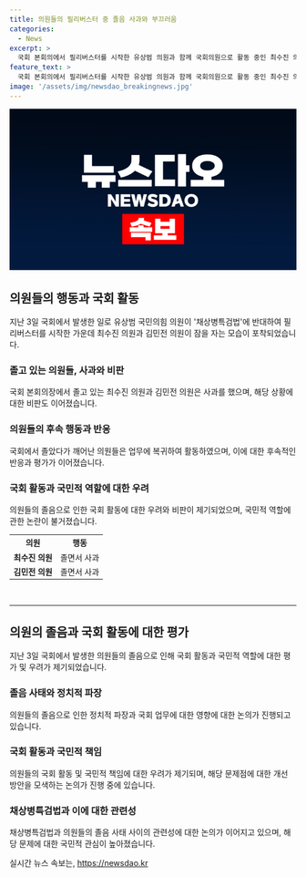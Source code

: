 ```yaml
---
title: 의원들의 필리버스터 중 졸음 사과와 부끄러움
categories:
  - News
excerpt: >
  국회 본회의에서 필리버스터를 시작한 유상범 의원과 함께 국회의원으로 활동 중인 최수진 의원과 김민전 의원이 졸고 있는 모습이 파장을 일으켰다. 두 의원은 사과를 했지만, 국민들은 이를 부정적으로 받아들였다. 상식 밖의 일이라는 비판과 함께, 국회에서의 졸음은 국민들에게 정부를 위한 진정성을 의심받을 수 있다는 우려가 나왔다. 또한, 당내에서도 이에 대한 비판이 여럿 제기되었다.
feature_text: >
  국회 본회의에서 필리버스터를 시작한 유상범 의원과 함께 국회의원으로 활동 중인 최수진 의원과 김민전 의원이 졸고 있는 모습이 파장을 일으켰다. 두 의원은 사과를 했지만, 국민들은 이를 부정적으로 받아들였다. 상식 밖의 일이라는 비판과 함께, 국회에서의 졸음은 국민들에게 정부를 위한 진정성을 의심받을 수 있다는 우려가 나왔다. 또한, 당내에서도 이에 대한 비판이 여럿 제기되었다.
image: '/assets/img/newsdao_breakingnews.jpg'
---
```


<p><img src="/assets/img/newsdao_breakingnews.jpg" alt="ontimetimes 속보" /></p>

<h2 data-ke-size="size26">의원들의 행동과 국회 활동</h2>

<p data-ke-size="size16">지난 3일 국회에서 발생한 일로 유상범 국민의힘 의원이 '채상병특검법'에 반대하여 필리버스터를 시작한 가운데 최수진 의원과 김민전 의원이 잠을 자는 모습이 포착되었습니다.</p>

<h3>졸고 있는 의원들, 사과와 비판</h3>

<p data-ke-size="size16">국회 본회의장에서 졸고 있는 최수진 의원과 김민전 의원은 사과를 했으며, 해당 상황에 대한 비판도 이어졌습니다.</p>

<h3>의원들의 후속 행동과 반응</h3>

<p data-ke-size="size16">국회에서 졸았다가 깨어난 의원들은 업무에 복귀하여 활동하였으며, 이에 대한 후속적인 반응과 평가가 이어졌습니다.</p>

<h3>국회 활동과 국민적 역할에 대한 우려</h3>

<p data-ke-size="size16">의원들의 졸음으로 인한 국회 활동에 대한 우려와 비판이 제기되었으며, 국민적 역할에 관한 논란이 불거졌습니다.</p>

<table>
    <tr>
        <th>의원</th>
        <th>행동</th>
    </tr>
    <tr>
        <td style="text-align: center; height: 17px;"><b>최수진 의원</b></td>
        <td style="text-align: center; height: 17px;">졸면서 사과</td>
    </tr>
    <tr>
        <td style="text-align: center; height: 17px;"><b>김민전 의원</b></td>
        <td style="text-align: center; height: 17px;">졸면서 사과</td>
    </tr>
</table>

<p data-ke-size="size16">&nbsp;</p>

<hr>

<h2 data-ke-size="size26">의원의 졸음과 국회 활동에 대한 평가</h2>

<p data-ke-size="size16">지난 3일 국회에서 발생한 의원들의 졸음으로 인해 국회 활동과 국민적 역할에 대한 평가 및 우려가 제기되었습니다.</p>

<h3>졸음 사태와 정치적 파장</h3>

<p data-ke-size="size16">의원들의 졸음으로 인한 정치적 파장과 국회 업무에 대한 영향에 대한 논의가 진행되고 있습니다.</p>

<h3>국회 활동과 국민적 책임</h3>

<p data-ke-size="size16">의원들의 국회 활동 및 국민적 책임에 대한 우려가 제기되며, 해당 문제점에 대한 개선 방안을 모색하는 논의가 진행 중에 있습니다.</p>

<h3>채상병특검법과 이에 대한 관련성</h3>

<p data-ke-size="size16">채상병특검법과 의원들의 졸음 사태 사이의 관련성에 대한 논의가 이어지고 있으며, 해당 문제에 대한 국민적 관심이 높아졌습니다.</p>
실시간 뉴스 속보는, <a href="https://newsdao.kr" rel="dofollow">https://newsdao.kr</a>


